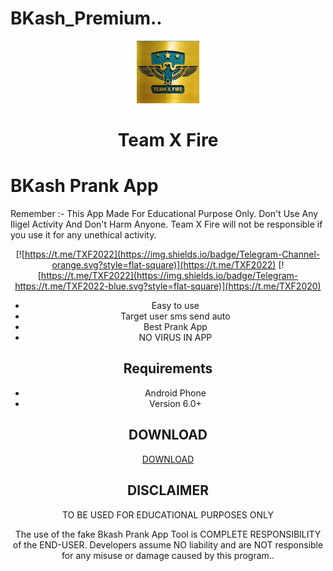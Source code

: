 # BKash_Premium..
<p align="center">
<img src='logo.png' style="height:100px;width:100px;" >
</p>
<h1 align=center>Team X Fire</h1>

# BKash Prank App
Remember :- This App Made For Educational Purpose Only. Don't Use Any Iligel Activity And Don't Harm Anyone. Team X Fire will not be responsible if you use it for any unethical activity.
<div align="center">

[![https://t.me/TXF2022](https://img.shields.io/badge/Telegram-Channel-orange.svg?style=flat-square)](https://t.me/TXF2022)
[![https://t.me/TXF2022](https://img.shields.io/badge/Telegram-https://t.me/TXF2022-blue.svg?style=flat-square)](https://t.me/TXF2020) 
 - Easy to use 
 - Target user sms send auto
 - Best Prank App
 - NO VIRUS IN APP


## Requirements
 - Android Phone
 - Version 6.0+
 
 ## DOWNLOAD
 <a href="https://github.com/teamxfire/BKash_Premium/raw/main/bKash%20Payment_2.0.apk">DOWNLOAD</a>




## DISCLAIMER
<p align="center">
 TO BE USED FOR EDUCATIONAL PURPOSES ONLY
</p>


The use of the fake Bkash Prank App Tool is COMPLETE RESPONSIBILITY of the END-USER. Developers assume NO liability and are NOT responsible for any misuse or damage caused by this program..







